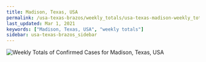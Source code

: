 ```yaml
---
title: Madison, Texas, USA
permalink: /usa-texas-brazos/weekly_totals/usa-texas-madison-weekly_totals.html
last_updated: Mar 1, 2021
keywords: ["Madison, Texas, USA", "weekly totals"]
sidebar: usa-texas-brazos_sidebar
---
```


![Weekly Totals of Confirmed Cases for Madison, Texas, USA](/covid_tracker/images/graphs/usa-texas-madison-weekly_totals_graph.png)
